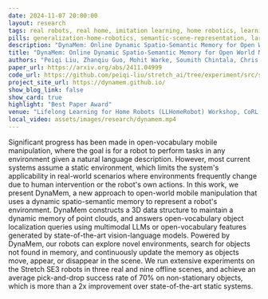 ```yaml
---
date: 2024-11-07 20:00:00
layout: research 
tags: real robots, real home, imitation learning, home robotics, learning from demonstration, robotics dataset,  robot foundational model, dynamic environments, zero-shot deployment
pills: generalization-home-robotics, semantic-scene-representation, large-pretrained-models
description: "DynaMem: Online Dynamic Spatio-Semantic Memory for Open World Mobile Manipulation"
title: "DynaMem: Online Dynamic Spatio-Semantic Memory for Open World Mobile Manipulation"
authors: "Peiqi Liu, Zhanqiu Guo, Mohit Warke, Soumith Chintala, Chris Paxton, Nur Muhammad Mahi Shafiullah*, Lerrel Pinto*"
paper_url: https://arxiv.org/abs/2411.04999
code_url: https://github.com/peiqi-liu/stretch_ai/tree/experiment/src/stretch/dynav
project_site_url: https://dynamem.github.io/
show_blog_link: false
show_card: true
highlight: "Best Paper Award"
venue: "Lifelong Learning for Home Robots (LLHomeRobot) Workshop, CoRL 2024"
local_video: assets/images/research/dynamem.mp4
---
```


Significant progress has been made in open-vocabulary mobile manipulation, where the goal is for a robot to perform tasks in any environment given a natural language description. However, most current systems assume a static environment, which limits the system's applicability in real-world scenarios where environments frequently change due to human intervention or the robot's own actions. In this work, we present DynaMem, a new approach to open-world mobile manipulation that uses a dynamic spatio-semantic memory to represent a robot's environment. DynaMem constructs a 3D data structure to maintain a dynamic memory of point clouds, and answers open-vocabulary object localization queries using multimodal LLMs or open-vocabulary features generated by state-of-the-art vision-language models. Powered by DynaMem, our robots can explore novel environments, search for objects not found in memory, and continuously update the memory as objects move, appear, or disappear in the scene. We run extensive experiments on the Stretch SE3 robots in three real and nine offline scenes, and achieve an average pick-and-drop success rate of 70% on non-stationary objects, which is more than a 2x improvement over state-of-the-art static systems.